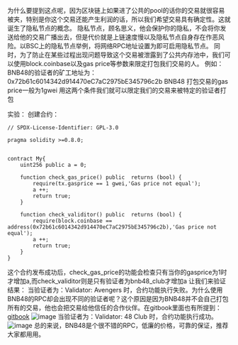 为什么要提到这点呢，因为区块链上如果进了公共的pool的话你的交易就很容易被夹，特别是你这个交易还能产生利润的话，所以我们希望交易具有确定性。这就诞生了隐私节点的概念。
隐私节点，顾名思义，他会保护你的隐私，不会将你发送给他的交易广播出去，但是代价就是上链速度慢以及隐私节点自身存在作恶风险。以BSC上的隐私节点举例，将网络RPC地址设置为[](https://rpc-bsc.48.club)即可启用隐私节点。
同时，为了防止在某些过程出现问题导致这个交易被泄露到了公共内存池中，我们可以使用block.coinbase以及gas price等参数来限定打包我们交易的人。
例如：BNB48的验证者的矿工地址为：0x72b61c6014342d914470eC7aC2975bE345796c2b
           BNB48 打包交易的gas price一般为1gwei
用这两个条件我们就可以限定我们的交易来被特定的验证者打包

实验：
创建合约：
```
// SPDX-License-Identifier: GPL-3.0

pragma solidity >=0.8.0;


contract My{
    uint256 public a = 0;

    function check_gas_price() public  returns (bool) {
        require(tx.gasprice == 1 gwei,'Gas price not equal');
        a ++;
        return true;
    }

    function check_validitor() public  returns (bool) {
        require(block.coinbase == address(0x72b61c6014342d914470eC7aC2975bE345796c2b),'Gas price not equal');
        a ++;
        return true;
    }
}
```
这个合约发布成功后，check_gas_price的功能会检查只有当你的gasprice为1时才增加a,而check_validitor则是只有验证者为bnb48_club才增加a
让我们来验证结果：
当验证者为：Validator: Avengers 时，合约功能执行失败。为什么使用BNB48的RPC却会出现不同的验证者呢？这个原因是因为BNB48并不会自己打包所有的交易，他也会把交易给他信任的合作伙伴。在gitbook里面也有所提到：[gitbook](https://docs.48.club/buidl/infrastructure/bsc-rpc/front-run-protection)
![image](https://github.com/bznsix/bznsix.github.io/assets/38829902/f12e7651-7834-478b-ad00-c6513a5062d8)
当验证者为：Validator: 48 Club 时，合约功能执行成功。
![image](https://github.com/bznsix/bznsix.github.io/assets/38829902/5c102c38-38fe-4258-b172-50b09e3de0ab)
总的来说，BNB48是个很不错的RPC，低廉的价格，可靠的保证，推荐大家都用用。
